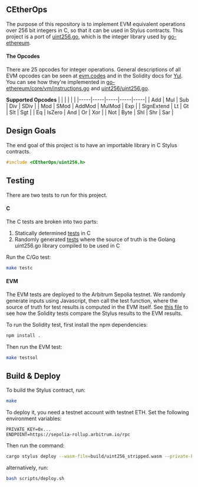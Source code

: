 ## CEtherOps
The purpose of this repository is to implement EVM equivalent operations over 256 bit integers in C, so that it can be used in Stylus contracts. This project is a port of [uint256.go](https://github.com/holiman/uint256/), which is the integer library used by [go-ethereum](https://github.com/ethereum/go-ethereum).

#### The Opcodes
There are 25 opcodes for integer operations. General descriptions of all EVM opcodes can be seen at [evm.codes](https://evm.codes/) and in the Solidity docs for [Yul](https://docs.soliditylang.org/en/latest/yul.html#evm-dialect). You can see how they're implemented in [go-ethereum/core/vm/instructions.go](https://github.com/ethereum/go-ethereum/blob/master/core/vm/instructions.go#L30-L231) and [uint256/uint256.go](https://github.com/holiman/uint256/blob/master/uint256.go).

**Supported Opcodes**
|     |     |     |     |     |
|-----|-----|-----|-----|-----|
| Add | Mul | Sub | Div | SDiv |
| Mod | SMod | AddMod | MulMod | Exp |
| SignExtend | Lt | Gt | Slt | Sgt |
| Eq | IsZero | And | Or | Xor |
| Not | Byte | Shl | Shr | Sar |

## Design Goals
The end goal of this project is to have an importable library in C Stylus contracts.
```c
#include <CEtherOps/uint256.h>
```

## Testing
There are two tests to run for this project.

#### C
The C tests are broken into two parts:
1. Statically determined [tests](./test/uint256.t.c) in C
2. Randomly generated [tests](./test/randombytes.go) where the source of truth is the Golang uint256.go library compiled to be used in C

Run the C/Go test:
```sh
make testc
```

#### EVM
The EVM tests are deployed to the Arbitrum Sepolia testnet. We randomly generate inputs using Javascript, then call the test function, where the source of truth for test results is computed in the EVM itself. See [this file](./test/uint256.t.sol) to see how the Solidity tests compare the Stylus results to the EVM results.

To run the Solidity test, first install the npm dependencies:
```sh
npm install .
```
Then run the EVM test:
```sh
make testsol
```

## Build & Deploy
To build the Stylus contract, run:
```sh
make
```
To deploy it, you need a testnet account with testnet ETH. Set the following environment variables:
```text
PRIVATE_KEY=0x...
ENDPOINT=https://sepolia-rollup.arbitrum.io/rpc
```
Then run the command:
```sh
cargo stylus deploy --wasm-file=build/uint256_stripped.wasm --private-key=$PRIVATE_KEY --endpoint=$ENDPOINT
```
alternatively, run:
```sh
bash scripts/deploy.sh
```
